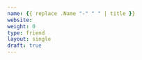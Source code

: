 ```yaml
---
name: {{ replace .Name "-" " " | title }}
website:
weight: 0
type: friend
layout: single
draft: true
---
```

